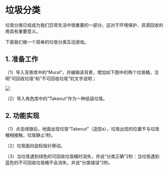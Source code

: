 


# 垃圾分类

垃圾分类已经成为我们日常生活中很重要的一部分，这对于环境保护、资源回收利用具有重要意义。

下面我们做一个简单的垃圾分类互动游戏。


## 1. 准备工作

（1）导入背景库中的“Mural”，并编辑该背景，增加如下图中的两个垃圾桶，注明“可回收垃圾”和“不可回收垃圾”的文字说明；

![](https://img-blog.csdnimg.cn/2021040315352289.png)

（2）导入角色库中的“Takeout”作为一种纸袋垃圾。

## 2. 功能实现

（1）点击绿旗后，地面出现垃圾“Takeout”（造型a），垃圾出现的位置不与垃圾桶相接触，垃圾静止1秒。


（2）垃圾面向鼠标指针移动。


（3）当垃圾遇到绿色的可回收垃圾桶时消失，并说“分类正确”2秒：当垃圾遇到蓝色的不可回收垃圾桶不会消失，并说“分类错误”2秒。